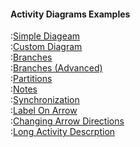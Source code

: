 #### Activity Diagrams Examples

:[Simple Diageam](simple.md)  
:[Custom Diagram](custom.md)  
:[Branches](branches.md)  
:[Branches (Advanced)](branches-advanced.md)  
:[Partitions](partitions.md)  
:[Notes](notes.md)  
:[Synchronization](synchronization.md)  
:[Label On Arrow](label-on-arrow.md)  
:[Changing Arrow Directions](changing-arrow-directions.md)  
:[Long Activity Descrption](long-activity-description.md)  